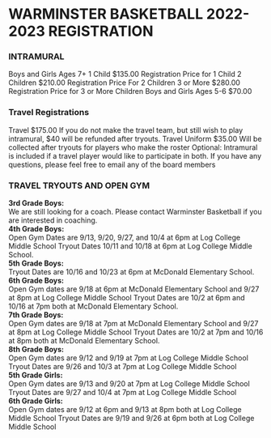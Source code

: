 # WARMINSTER BASKETBALL 2022-2023 REGISTRATION
### INTRAMURAL
Boys and Girls Ages 7+ 1 Child $135.00 Registration Price for 1 Child 2 Children $210.00 Registration Price For 2 Children 3 or More $280.00 Registration Price for 3 or More Children Boys and Girls Ages 5-6 $70.00
### Travel Registrations
Travel $175.00 If you do not make the travel team, but still wish to play intramural, $40 will be refunded after tryouts. Travel Uniform $35.00 Will be collected after tryouts for players who make the roster Optional: Intramural is included if a travel player would like to participate in both. If you have any questions, please feel free to email any of the board members
### TRAVEL TRYOUTS AND OPEN GYM
<b>3rd Grade Boys:</b><br />
We are still looking for a coach. Please contact Warminster Basketball if you are interested in coaching.
<br /><b>4th Grade Boys:</b><br />
Open Gym Dates are 9/13, 9/20, 9/27, and 10/4 at 6pm at Log College Middle School Tryout Dates 10/11 and 10/18 at 6pm at Log College Middle School.
<br /><b>5th Grade Boys:</b><br />
Tryout Dates are 10/16 and 10/23 at 6pm at McDonald Elementary School.
<br /><b>6th Grade Boys:</b><br />
Open Gym dates are 9/18 at 6pm at McDonald Elementary School and 9/27 at 8pm at Log College Middle School Tryout Dates are 10/2 at 6pm and 10/16 at 7pm both at McDonald Elementary School.
<br /><b>7th Grade Boys:</b><br />
Open Gym dates are 9/18 at 7pm at McDonald Elementary School and 9/27 at 8pm at Log College Middle School Tryout Dates are 10/2 at 7pm and 10/16 at 8pm both at McDonald Elementary School.
<br /><b>8th Grade Boys:</b><br />
Open Gym dates are 9/12 and 9/19 at 7pm at Log College Middle School Tryout Dates are 9/26 and 10/3 at 7pm at Log College Middle School
<br /><b>5th Grade Girls:</b><br />
Open Gym dates are 9/13 and 9/20 at 7pm at Log College Middle School Tryout Dates are 9/27 and 10/4 at 7pm at Log College Middle School
<br /><b>6th Grade Girls:</b><br />
Open Gym dates are 9/12 at 6pm and 9/13 at 8pm both at Log College Middle School Tryout Dates are 9/19 and 9/26 at 6pm both at Log College Middle School